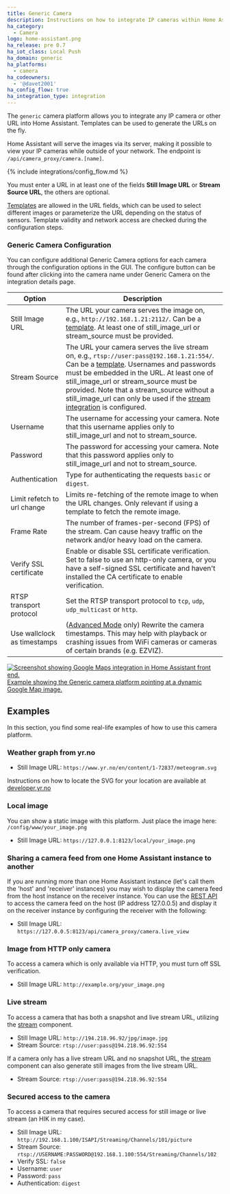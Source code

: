 ```yaml
---
title: Generic Camera
description: Instructions on how to integrate IP cameras within Home Assistant.
ha_category:
  - Camera
logo: home-assistant.png
ha_release: pre 0.7
ha_iot_class: Local Push
ha_domain: generic
ha_platforms:
  - camera
ha_codeowners:
  - '@davet2001'
ha_config_flow: true
ha_integration_type: integration
---
```


The `generic` camera platform allows you to integrate any IP camera or other URL into Home Assistant. Templates can be used to generate the URLs on the fly.

Home Assistant will serve the images via its server, making it possible to view your IP cameras while outside of your network. The endpoint is `/api/camera_proxy/camera.[name]`.

{% include integrations/config_flow.md %}

You must enter a URL in at least one of the fields **Still Image URL** or **Stream Source URL**, the others are optional.

[Templates](/topics/templating/) are allowed in the URL fields, which can be used to select different images or parameterize the URL depending on the status of sensors.  Template validity and network access are checked during the configuration steps.

### Generic Camera Configuration

You can configure additional Generic Camera options for each camera through the configuration options in the GUI. The configure button can be found after clicking into the camera name under Generic Camera on the integration details page.

| Option | Description |
| -------| ----------- |
| Still Image URL | The URL your camera serves the image on, e.g., `http://192.168.1.21:2112/`. Can be a [template](/topics/templating/). At least one of still_image_url or stream_source must be provided. |
| Stream Source | The URL your camera serves the live stream on, e.g., `rtsp://user:pass@192.168.1.21:554/`. Can be a [template](/topics/templating/). Usernames and passwords must be embedded in the URL. At least one of still_image_url or stream_source must be provided. Note that a stream_source without a still_image_url can only be used if the [stream integration](/integrations/stream/) is configured. |
| Username | The username for accessing your camera. Note that this username applies only to still_image_url and not to stream_source. |
| Password | The password for accessing your camera. Note that this password applies only to still_image_url and not to stream_source. |
| Authentication | Type for authenticating the requests `basic` or `digest`. |
| Limit refetch to url change | Limits re-fetching of the remote image to when the URL changes. Only relevant if using a template to fetch the remote image. |
| Frame Rate | The number of frames-per-second (FPS) of the stream. Can cause heavy traffic on the network and/or heavy load on the camera. |
| Verify SSL certificate | Enable or disable SSL certificate verification. Set to false to use an http-only camera, or you have a self-signed SSL certificate and haven't installed the CA certificate to enable verification. |
| RTSP transport protocol | Set the RTSP transport protocol to `tcp`, `udp`, `udp_multicast` or `http`. |
| Use wallclock as timestamps | ([Advanced Mode](https://www.home-assistant.io/blog/2019/07/17/release-96/#advanced-mode) only) Rewrite the camera timestamps. This may help with playback or crashing issues from WiFi cameras or cameras of certain brands (e.g. EZVIZ). |


<p class='img'>
  <a href='/examples/google_maps_card/'>
    <img src='/images/integrations/camera/generic-google-maps.png' alt='Screenshot showing Google Maps integration in Home Assistant front end.'>
    Example showing the Generic camera platform pointing at a dynamic Google Map image.
  </a>
</p>

## Examples

In this section, you find some real-life examples of how to use this camera platform.

### Weather graph from yr.no

- Still Image URL: `https://www.yr.no/en/content/1-72837/meteogram.svg`

Instructions on how to locate the SVG for your location are available at [developer.yr.no](https://developer.yr.no/doc/guides/deprecating-old-widgets/)

### Local image

You can show a static image with this platform. Just place the image here: `/config/www/your_image.png`

- Still Image URL: `https://127.0.0.1:8123/local/your_image.png`

### Sharing a camera feed from one Home Assistant instance to another

If you are running more than one Home Assistant instance (let's call them the 'host' and 'receiver' instances) you may wish to display the camera feed from the host instance on the receiver instance. You can use the [REST API](https://developers.home-assistant.io/docs/api/rest/#get-apicamera_proxycameraentity_id) to access the camera feed on the host (IP address 127.0.0.5) and display it on the receiver instance by configuring the receiver with the following:

- Still Image URL: `https://127.0.0.5:8123/api/camera_proxy/camera.live_view`

### Image from HTTP only camera

To access a camera which is only available via HTTP, you must turn off SSL verification.

- Still Image URL: `http://example.org/your_image.png`

### Live stream

To access a camera that has both a snapshot and live stream URL, utilizing the [stream](/integrations/stream/) component.

- Still Image URL: `http://194.218.96.92/jpg/image.jpg`
- Stream Source: `rtsp://user:pass@194.218.96.92:554`

If a camera only has a live stream URL and no snapshot URL, the [stream](/integrations/stream/) component can also generate still images from the live stream URL.

- Stream Source: `rtsp://user:pass@194.218.96.92:554`

### Secured access to the camera

To access a camera that requires secured access for still image or live stream (an HIK in my case).

- Still Image URL: `http://192.168.1.100/ISAPI/Streaming/Channels/101/picture`
- Stream Source: `rtsp://USERNAME:PASSWORD@192.168.1.100:554/Streaming/Channels/102`
- Verify SSL: `false`
- Username: `user`
- Password: `pass`
- Authentication: `digest`
